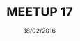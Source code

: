 ---
status: done
title: 'MEETUP 17'
date: 18/02/2016
place:
    name: 'Zenika Nantes'
    link: 'https://twitter.com/ZenikaNantes'
talks:
    -
        title: 'Migration vers Angular 2'
        speakers:
            -
                name: 'Laurent Maillet'
                link: 'https://twitter.com/Nebounet'
    -
        title: 'Lightning talk : Pourquoi le développement d''applications Web n''est pas encore résolu ?'
        speakers:
            -
                name: 'Alexis Jacomy'
                link: 'https://twitter.com/jacomyal'
    -
        title: 'Lightning talk : Retour d''expérience sur la stack MEAN'
        speakers:
            -
                name: 'Pierre Medard'
sponsor: ' Zenika'
image: /images/meetup/angular2.png

---